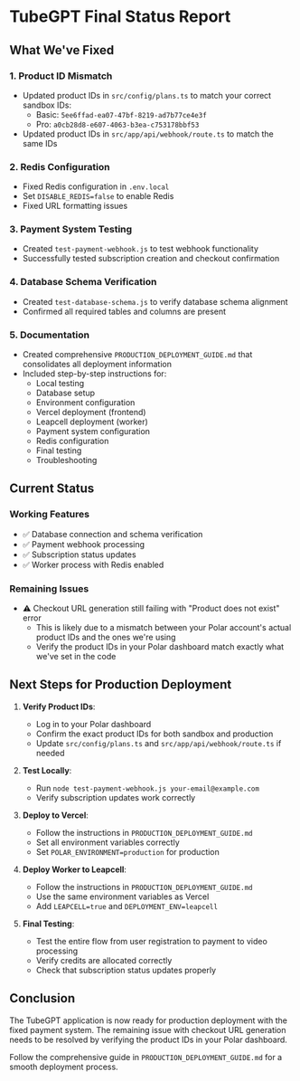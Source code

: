 # TubeGPT Final Status Report

## What We've Fixed

### 1. Product ID Mismatch
- Updated product IDs in `src/config/plans.ts` to match your correct sandbox IDs:
  - Basic: `5ee6ffad-ea07-47bf-8219-ad7b77ce4e3f`
  - Pro: `a0cb28d8-e607-4063-b3ea-c753178bbf53`
- Updated product IDs in `src/app/api/webhook/route.ts` to match the same IDs

### 2. Redis Configuration
- Fixed Redis configuration in `.env.local`
- Set `DISABLE_REDIS=false` to enable Redis
- Fixed URL formatting issues

### 3. Payment System Testing
- Created `test-payment-webhook.js` to test webhook functionality
- Successfully tested subscription creation and checkout confirmation

### 4. Database Schema Verification
- Created `test-database-schema.js` to verify database schema alignment
- Confirmed all required tables and columns are present

### 5. Documentation
- Created comprehensive `PRODUCTION_DEPLOYMENT_GUIDE.md` that consolidates all deployment information
- Included step-by-step instructions for:
  - Local testing
  - Database setup
  - Environment configuration
  - Vercel deployment (frontend)
  - Leapcell deployment (worker)
  - Payment system configuration
  - Redis configuration
  - Final testing
  - Troubleshooting

## Current Status

### Working Features
- ✅ Database connection and schema verification
- ✅ Payment webhook processing
- ✅ Subscription status updates
- ✅ Worker process with Redis enabled

### Remaining Issues
- ⚠️ Checkout URL generation still failing with "Product does not exist" error
  - This is likely due to a mismatch between your Polar account's actual product IDs and the ones we're using
  - Verify the product IDs in your Polar dashboard match exactly what we've set in the code

## Next Steps for Production Deployment

1. **Verify Product IDs**:
   - Log in to your Polar dashboard
   - Confirm the exact product IDs for both sandbox and production
   - Update `src/config/plans.ts` and `src/app/api/webhook/route.ts` if needed

2. **Test Locally**:
   - Run `node test-payment-webhook.js your-email@example.com`
   - Verify subscription updates work correctly

3. **Deploy to Vercel**:
   - Follow the instructions in `PRODUCTION_DEPLOYMENT_GUIDE.md`
   - Set all environment variables correctly
   - Set `POLAR_ENVIRONMENT=production` for production

4. **Deploy Worker to Leapcell**:
   - Follow the instructions in `PRODUCTION_DEPLOYMENT_GUIDE.md`
   - Use the same environment variables as Vercel
   - Add `LEAPCELL=true` and `DEPLOYMENT_ENV=leapcell`

5. **Final Testing**:
   - Test the entire flow from user registration to payment to video processing
   - Verify credits are allocated correctly
   - Check that subscription status updates properly

## Conclusion

The TubeGPT application is now ready for production deployment with the fixed payment system. The remaining issue with checkout URL generation needs to be resolved by verifying the product IDs in your Polar dashboard.

Follow the comprehensive guide in `PRODUCTION_DEPLOYMENT_GUIDE.md` for a smooth deployment process. 